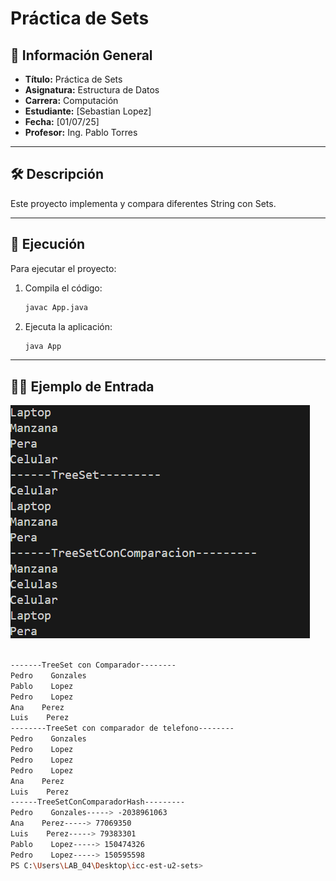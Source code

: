 # Práctica de Sets

## 📌 Información General

- **Título:** Práctica de Sets
- **Asignatura:** Estructura de Datos
- **Carrera:** Computación
- **Estudiante:** [Sebastian Lopez]
- **Fecha:** [01/07/25]
- **Profesor:** Ing. Pablo Torres

---

## 🛠️ Descripción
Este proyecto implementa y compara diferentes String con Sets.



---

## 🚀 Ejecución

Para ejecutar el proyecto:

1. Compila el código:
    ```bash
    javac App.java
    ```
2. Ejecuta la aplicación:
    ```bash
    java App
    ```

---

## 🧑‍💻 Ejemplo de Entrada





![alt text](image.png)
```bash

-------TreeSet con Comparador--------
Pedro    Gonzales
Pablo    Lopez
Pedro    Lopez
Ana    Perez
Luis    Perez
--------TreeSet con comparador de telefono--------
Pedro    Gonzales
Pedro    Lopez
Pedro    Lopez
Pedro    Lopez
Ana    Perez
Luis    Perez
------TreeSetConComparadorHash---------
Pedro    Gonzales-----> -2038961063
Ana    Perez-----> 77069350
Luis    Perez-----> 79383301
Pablo    Lopez-----> 150474326
Pedro    Lopez-----> 150595598
PS C:\Users\LAB_04\Desktop\icc-est-u2-sets> 
```



